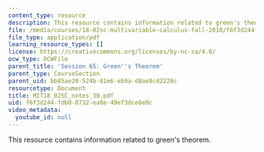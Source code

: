 ```yaml
---
content_type: resource
description: This resource contains information related to green's theorem.
file: /media/courses/18-02sc-multivariable-calculus-fall-2010/f6f3d244fdb08732ea8e49ef3dce6e0c_MIT18_02SC_notes_30.pdf
file_type: application/pdf
learning_resource_types: []
license: https://creativecommons.org/licenses/by-nc-sa/4.0/
ocw_type: OCWFile
parent_title: 'Session 65: Green''s Theorem'
parent_type: CourseSection
parent_uid: bb85ae20-524b-81e6-eb9a-d8ae9cd2220c
resourcetype: Document
title: MIT18_02SC_notes_30.pdf
uid: f6f3d244-fdb0-8732-ea8e-49ef3dce6e0c
video_metadata:
  youtube_id: null
---
```

This resource contains information related to green's theorem.